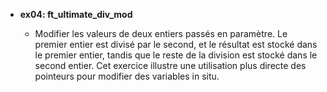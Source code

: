 - **ex04: ft_ultimate_div_mod**

  - Modifier les valeurs de deux entiers passés en paramètre. Le premier entier est divisé par le second, et le résultat est stocké dans le premier entier, tandis que le reste de la division est stocké dans le second entier. Cet exercice illustre une utilisation plus directe des pointeurs pour modifier des variables in situ.